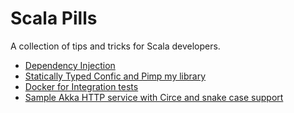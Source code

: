 # Scala Pills
A collection of tips and tricks for Scala developers.

- [Dependency Injection](/01-dependency-injection/)
- [Statically Typed Confic and Pimp my library](/02-pimp-my-library/)
- [Docker for Integration tests](03-docker-integration-test)
- [Sample Akka HTTP service with Circe and snake case support](04-sample-rest-service)
